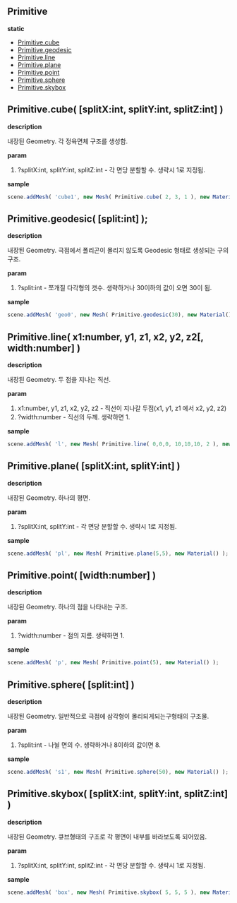 ## Primitive

**static**

* [Primitive.cube](#Primitivecube)
* [Primitive.geodesic](#Primitivegeodesic)
* [Primitive.line](#Primitiveline)
* [Primitive.plane](#Primitiveplane)
* [Primitive.point](#Primitivepoint)
* [Primitive.sphere](#Primitivesphere)
* [Primitive.skybox](#Primitiveskybox)


## Primitive.cube( [splitX:int, splitY:int, splitZ:int] )

**description**

내장된 Geometry.
각 정육면체 구조를 생성함.

**param**

1. ?splitX:int, splitY:int, splitZ:int - 각 면당 분할할 수. 생략시 1로 지정됨.

**sample**

```javascript
scene.addMesh( 'cube1', new Mesh( Primitive.cube( 2, 3, 1 ), new Material() );
```


## Primitive.geodesic( [split:int] );

**description**

내장된 Geometry.
극점에서 폴리곤이 몰리지 않도록 Geodesic 형태로 생성되는 구의 구조.

**param**

1. ?split:int - 쪼개질 다각형의 갯수. 생략하거나 30이하의 값이 오면 30이 됨.

**sample**

```javascript
scene.addMesh( 'geo0', new Mesh( Primitive.geodesic(30), new Material() );
```

## Primitive.line( x1:number, y1, z1, x2, y2, z2[, width:number] )

**description**

내장된 Geometry.
두 점을 지나는 직선.

**param**

1. x1:number, y1, z1, x2, y2, z2 - 직선이 지나갈 두점(x1, y1, z1 에서 x2, y2, z2)
2. ?width:number - 직선의 두께. 생략하면 1.

**sample**

```javascript
scene.addMesh( 'l', new Mesh( Primitive.line( 0,0,0, 10,10,10, 2 ), new Material() );
```


## Primitive.plane( [splitX:int, splitY:int] )

**description**

내장된 Geometry.
하나의 평면.

**param**

1. ?splitX:int, splitY:int - 각 면당 분할할 수. 생략시 1로 지정됨.

**sample**

```javascript
scene.addMesh( 'pl', new Mesh( Primitive.plane(5,5), new Material() );
```


## Primitive.point( [width:number] )

**description**

내장된 Geometry.
하나의 점을 나타내는 구조.

**param**

1. ?width:number - 점의 지름. 생략하면 1.


**sample**

```javascript
scene.addMesh( 'p', new Mesh( Primitive.point(5), new Material() );
```


## Primitive.sphere( [split:int] )

**description**

내장된 Geometry.
일반적으로 극점에 삼각형이 몰리되게되는구형태의 구조물.

**param**

1. ?split:int - 나뉠 면의 수. 생략하거나 8이하의 값이면 8.


**sample**

```javascript
scene.addMesh( 's1', new Mesh( Primitive.sphere(50), new Material() );
```


## Primitive.skybox( [splitX:int, splitY:int, splitZ:int] )

**description**

내장된 Geometry.
큐브형태의 구조로 각 평면이 내부를 바라보도록 되어있음.

**param**

1. ?splitX:int, splitY:int, splitZ:int - 각 면당 분할할 수. 생략시 1로 지정됨.


**sample**

```javascript
scene.addMesh( 'box', new Mesh( Primitive.skybox( 5, 5, 5 ), new Material() );
```
